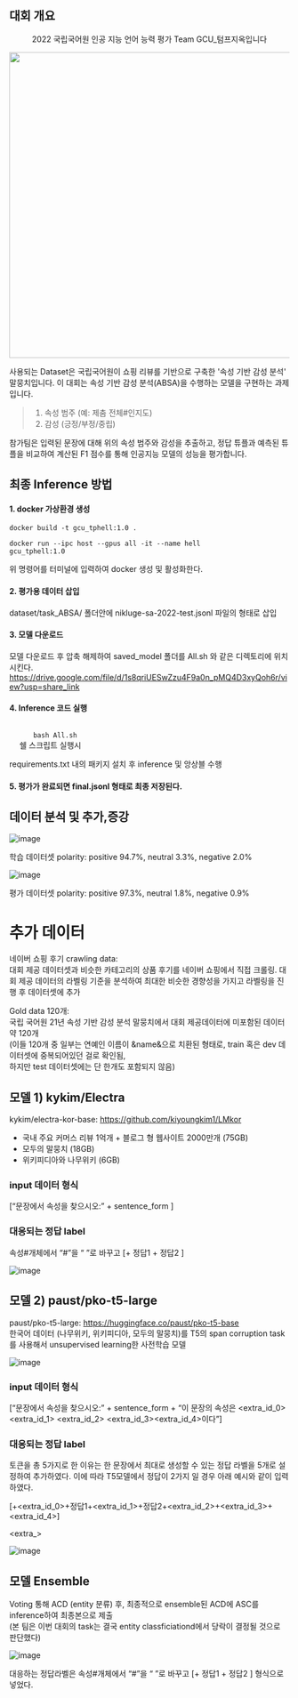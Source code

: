 ## 대회 개요

<div align="center">
  <p>2022 국립국어원 인공 지능 언어 능력 평가 Team GCU_텀프지옥입니다</p>
  <img src="https://github.com/GCUTermProjectHell/Korean_ABSA/assets/87708360/08a7ea1f-9076-4975-8413-32dcec59f31a" width="550" style="border: 10px;" />
</div>



사용되는 Dataset은 국립국어원이 쇼핑 리뷰를 기반으로 구축한 '속성 기반 감성 분석' 말뭉치입니다. 이 대회는 속성 기반 감성 분석(ABSA)을 수행하는 모델을 구현하는 과제입니다.

>1. 속성 범주 (예: 제춤 전체#인지도)
>2. 감성 (긍정/부정/중립)

참가팀은 입력된 문장에 대해 위의 속성 범주와 감성을 추출하고, 정답 튜플과 예측된 튜플을 비교하여 계산된 F1 점수를 통해 인공지능 모델의 성능을 평가합니다.





## 최종 Inference 방법

<!-- <img width="447" alt="image" src="https://user-images.githubusercontent.com/90828283/201530754-843e0f47-a262-4e1b-a54b-bf8499c0d9a7.png"> -->


#### 1. docker 가상환경 생성
<code>docker build -t gcu_tphell:1.0 .</code>



<code>docker run --ipc host --gpus all -it --name hell gcu_tphell:1.0</code>



위 명령어를 터미널에 입력하여 docker 생성 및 활성화한다.    



#### 2. 평가용 데이터 삽입

  dataset/task_ABSA/ 폴더안에 nikluge-sa-2022-test.jsonl 파일의 형태로 삽입
  


#### 3. 모델 다운로드

모델 다운로드 후 압축 해제하여 saved_model 폴더를 All.sh 와 같은 디렉토리에 위치시킨다.
https://drive.google.com/file/d/1s8qriUESwZzu4F9a0n_pMQ4D3xyQoh6r/view?usp=share_link

  
#### 4. Inference 코드 실행
  <code>
      bash All.sh
  </code>         쉘 스크립트 실행시
  
  
  
  requirements.txt 내의 패키지 설치 후 inference 및 앙상블 수행
  
  
  

#### 5. 평가가 완료되면 final.jsonl 형태로 최종 저장된다.  






## 데이터 분석 및 추가,증강

 ![image](https://user-images.githubusercontent.com/90828283/201529728-c976f302-663a-4675-8369-1ca00c5faa73.png)

 학습 데이터셋 polarity: positive 94.7%, neutral 3.3%, negative 2.0%

 ![image](https://user-images.githubusercontent.com/90828283/201529772-f6c25579-2f57-4b5b-8c24-61218bbc5a44.png)

 평가 데이터셋 polarity: positive 97.3%, neutral 1.8%, negative 0.9%

 <h1>추가 데이터</h1>

 네이버 쇼핑 후기 crawling data:   
 대회 제공 데이터셋과 비슷한 카테고리의 상품 후기를 네이버 쇼핑에서 직접 크롤링. 
 대회 제공 데이터의 라벨링 기준을 분석하여 최대한 비슷한 경향성을 가지고 라벨링을 진행 후 데이터셋에 추가  

 Gold data 120개:   
 국립 국어원 21년 속성 기반 감성 분석 말뭉치에서 대회 제공데이터에 미포함된 데이터 약 120개  
 (이들 120개 중 일부는 연예인 이름이 &name&으로 치환된 형태로, train 혹은 dev 데이터셋에 중복되어있던 걸로 확인됨,  
 하지만 test 데이터셋에는 단 한개도 포함되지 않음)


 ## 모델 1) kykim/Electra
 kykim/electra-kor-base: https://github.com/kiyoungkim1/LMkor
 - 국내 주요 커머스 리뷰 1억개 + 블로그 형 웹사이트 2000만개 (75GB)
 - 모두의 말뭉치 (18GB)
 - 위키피디아와 나무위키 (6GB)  

 <h3>input 데이터 형식</h3>

 [“문장에서 속성을 찾으시오:” + sentence_form ]  

 <h3>대응되는 정답 label </h3>

 속성#개체에서 “#”을 “ ”로 바꾸고 [<pad>+ 정답1 + 정답2 ]  


 ![image](https://user-images.githubusercontent.com/90828283/201529418-202f7078-6fb1-492f-b18f-0e26b4e51bfa.png)

 ## 모델 2) paust/pko-t5-large
 paust/pko-t5-large: https://huggingface.co/paust/pko-t5-base  
 한국어 데이터 (나무위키, 위키피디아, 모두의 말뭉치)를 T5의 span corruption task를 사용해서 unsupervised learning한 사전학습 모델  

 ![image](https://user-images.githubusercontent.com/90828283/201529508-415252bf-d3a2-4f0e-be42-43c45c44ebc4.png)

 <h3>input 데이터 형식</h3>

 [“문장에서 속성을 찾으시오:” + sentence_form + “이 문장의 속성은 <extra_id_0> <extra_id_1> <extra_id_2> <extra_id_3><extra_id_4>이다”]

 <h3>대응되는 정답 label </h3>
 <extra_id_>토큰을 총 5가지로 한 이유는 한 문장에서 최대로 생성할 수 있는 정답 라벨을 5개로 설정하여 추가하였다.  
 이에 따라 T5모델에서 정답이 2가지 일 경우 아래 예시와 같이 입력하였다.

 [<pad>+<extra_id_0>+정답1+<extra_id_1>+정답2+<extra_id_2>+<extra_id_3>+<extra_id_4>]

 <extra_>

 ![image](https://user-images.githubusercontent.com/90828283/201529530-0dff0751-fd86-42f4-9407-1efc3f8fb3c8.png)

 ## 모델 Ensemble

 Voting 통해 ACD (entity 분류) 후, 최종적으로 ensemble된 ACD에 ASC를 inference하여 최종본으로 제출  
 (본 팀은 이번 대회의 task는 결국 entity classficiationd에서 당락이 결정될 것으로 판단했다)

 ![image](https://user-images.githubusercontent.com/90828283/201529666-6961ef72-08a4-4585-9464-a5446a802b48.png)



 대응하는 정답라벨은 속성#개체에서 “#”을 “ ”로 바꾸고 [<pad>+ 정답1 + 정답2 ] 형식으로 넣었다.
